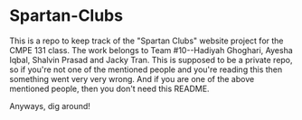 # Spartan-Clubs

This is a repo to keep track of the "Spartan Clubs" website project for the CMPE 131 class. The work belongs to Team #10--Hadiyah Ghoghari, Ayesha Iqbal, Shalvin Prasad and Jacky Tran. This is supposed to be a private repo, so if you're not one of the mentioned people and you're reading this then something went very very wrong. And if you are one of the above mentioned people, then you don't need this README.

Anyways, dig around!
